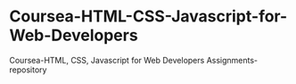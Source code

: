 # Coursea-HTML-CSS-Javascript-for-Web-Developers
Coursea-HTML, CSS, Javascript for Web Developers Assignments-repository
